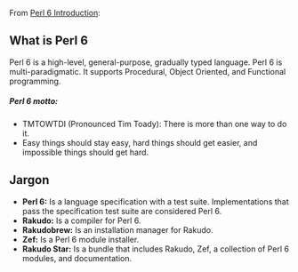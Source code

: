 From [Perl 6 Introduction](http://perl6intro.com/):

## What is Perl 6
Perl 6 is a high-level, general-purpose, gradually typed language. Perl 6 is multi-paradigmatic. It supports Procedural, Object Oriented, and Functional programming.

##### Perl 6 motto:
* TMTOWTDI (Pronounced Tim Toady): There is more than one way to do it.
* Easy things should stay easy, hard things should get easier, and impossible things should get hard.

## Jargon
* **Perl 6:** Is a language specification with a test suite. Implementations that pass the specification test suite are considered Perl 6.
* **Rakudo:** Is a compiler for Perl 6.
* **Rakudobrew:** Is an installation manager for Rakudo.
* **Zef:** Is a Perl 6 module installer.
* **Rakudo Star:** Is a bundle that includes Rakudo, Zef, a collection of Perl 6 modules, and documentation.
